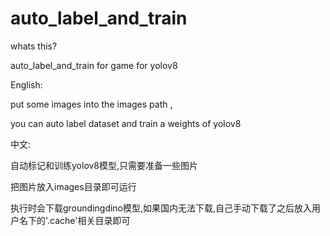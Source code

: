 # auto_label_and_train
 whats this?

auto_label_and_train for game  for yolov8



English:

put some  images into the images path , 

you can  auto  label dataset and train a  weights of  yolov8


中文:

自动标记和训练yolov8模型,只需要准备一些图片

把图片放入images目录即可运行

执行时会下载groundingdino模型,如果国内无法下载,自己手动下载了之后放入用户名下的'.cache'相关目录即可
